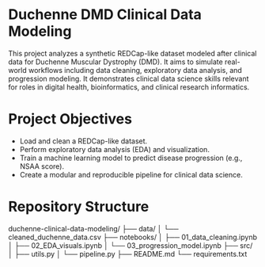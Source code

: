 # Duchenne DMD Clinical Data Modeling

This project analyzes a synthetic REDCap-like dataset modeled after clinical data for Duchenne Muscular Dystrophy (DMD). It aims to simulate real-world workflows including data cleaning, exploratory data analysis, and progression modeling. It demonstrates clinical data science skills relevant for roles in digital health, bioinformatics, and clinical research informatics.

# Project Objectives

- Load and clean a REDCap-like dataset.
- Perform exploratory data analysis (EDA) and visualization.
- Train a machine learning model to predict disease progression (e.g., NSAA score).
- Create a modular and reproducible pipeline for clinical data science.

# Repository Structure
duchenne-clinical-data-modeling/
├── data/
│ └── cleaned_duchenne_data.csv
├── notebooks/
│ ├── 01_data_cleaning.ipynb
│ ├── 02_EDA_visuals.ipynb
│ └── 03_progression_model.ipynb
├── src/
│ ├── utils.py
│ └── pipeline.py
├── README.md
└── requirements.txt
